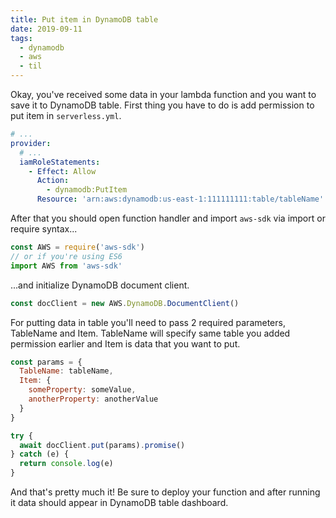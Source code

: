 ```yaml
---
title: Put item in DynamoDB table
date: 2019-09-11
tags:
  - dynamodb
  - aws
  - til
---
```


Okay, you've received some data in your lambda function and you want to save it to DynamoDB table. First thing you have to do is add permission to put item in `serverless.yml`.

```yml
# ...
provider:
  # ...
  iamRoleStatements:
    - Effect: Allow
      Action:
        - dynamodb:PutItem
      Resource: 'arn:aws:dynamodb:us-east-1:111111111:table/tableName'
```

After that you should open function handler and import `aws-sdk` via import or require syntax...

```js
const AWS = require('aws-sdk')
// or if you're using ES6
import AWS from 'aws-sdk'
```

...and initialize DynamoDB document client.

```js
const docClient = new AWS.DynamoDB.DocumentClient()
```

For putting data in table you'll need to pass 2 required parameters, TableName and Item. TableName will specify same table you added permission earlier and Item is data that you want to put.

```js
const params = {
  TableName: tableName,
  Item: {
    someProperty: someValue,
    anotherProperty: anotherValue
  }
}

try {
  await docClient.put(params).promise()
} catch (e) {
  return console.log(e)
}
```

And that's pretty much it! Be sure to deploy your function and after running it data should appear in DynamoDB table dashboard.
